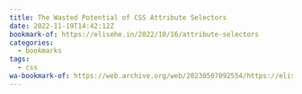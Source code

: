 ```yaml
---
title: The Wasted Potential of CSS Attribute Selectors
date: 2022-11-19T14:42:12Z
bookmark-of: https://elisehe.in/2022/10/16/attribute-selectors
categories:
  - bookmarks
tags:
  - css
wa-bookmark-of: https://web.archive.org/web/20230507092554/https://elisehe.in/2022/10/16/attribute-selectors
---
```

